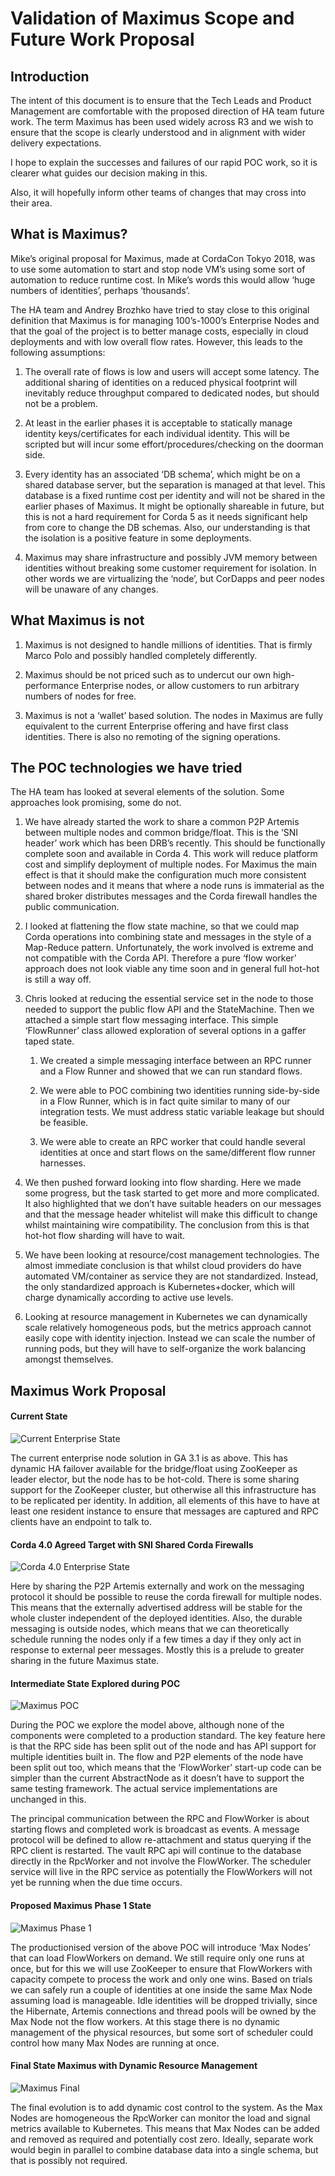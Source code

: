 # Validation of Maximus Scope and Future Work Proposal

## Introduction

The intent of this document is to ensure that the Tech Leads and Product Management are comfortable with the proposed direction of HA team future work. The term Maximus has been used widely across R3 and we wish to ensure that the scope is clearly understood and in alignment with wider delivery expectations.

I hope to explain the successes and failures of our rapid POC work, so it is clearer what guides our decision making in this.

Also, it will hopefully inform other teams of changes that may cross into their area.

## What is Maximus?

Mike’s original proposal for Maximus, made at CordaCon Tokyo 2018, was to use some automation to start and stop node VM’s using some sort of automation to reduce runtime cost. In Mike’s words this would allow ‘huge numbers of identities’, perhaps ‘thousands’.

The HA team and Andrey Brozhko have tried to stay close to this original definition that Maximus is for managing 100’s-1000’s Enterprise Nodes and that the goal of the project is to better manage costs, especially in cloud deployments and with low overall flow rates. However, this leads to the following assumptions:

1. The overall rate of flows is low and users will accept some latency. The additional sharing of identities on a reduced physical footprint will inevitably reduce throughput compared to dedicated nodes, but should not be a problem.

2. At least in the earlier phases it is acceptable to statically manage identity keys/certificates for each individual identity. This will be scripted but will incur some effort/procedures/checking on the doorman side.

3. Every identity has an associated ‘DB schema’, which might be on a shared database server, but the separation is managed at that level. This database is a fixed runtime cost per identity and will not be shared in the earlier phases of Maximus. It might be optionally shareable in future, but this is not a hard requirement for Corda 5 as it needs significant help from core to change the DB schemas. Also, our understanding is that the isolation is a positive feature in some deployments.

4. Maximus may share infrastructure and possibly JVM memory between identities without breaking some customer requirement for isolation. In other words we are virtualizing the ‘node’, but CorDapps and peer nodes will be unaware of any changes.

## What Maximus is not

1. Maximus is not designed to handle millions of identities. That is firmly Marco Polo and possibly handled completely differently.

2. Maximus should be not priced such as to undercut our own high-performance Enterprise nodes, or allow customers to run arbitrary numbers of nodes for free.

3. Maximus is not a ‘wallet’ based solution. The nodes in Maximus are fully equivalent to the current Enterprise offering and have first class identities. There is also no remoting of the signing operations.

## The POC technologies we have tried

The HA team has looked at several elements of the solution. Some approaches look promising, some do not.

1. We have already started the work to share a common P2P Artemis between multiple nodes and common bridge/float. This is the ‘SNI header’ work which has been DRB’s recently. This should be functionally complete soon and available in Corda 4. This work will reduce platform cost and simplify deployment of multiple nodes. For Maximus the main effect is that it should make the configuration much more consistent between nodes and it means that where a node runs is immaterial as the shared broker distributes messages and the Corda firewall handles the public communication.

2. I looked at flattening the flow state machine, so that we could map Corda operations into combining state and messages in the style of a Map-Reduce pattern. Unfortunately, the work involved is extreme and not compatible with the Corda API. Therefore a pure ‘flow worker’ approach does not look viable any time soon and in general full hot-hot is still a way off.

3. Chris looked at reducing the essential service set in the node to those needed to support the public flow API and the StateMachine. Then we attached a simple start flow messaging interface. This simple ‘FlowRunner’ class allowed exploration of several options in a gaffer taped state.

   1. We created a simple messaging interface between an RPC runner and a Flow Runner and showed that we can run standard flows.

   2. We were able to POC combining two identities running side-by-side in a Flow Runner, which is in fact quite similar to many of our integration tests. We must address static variable leakage but should be feasible.

   3. We were able to create an RPC worker that could handle several identities at once and start flows on the same/different flow runner harnesses.

4. We then pushed forward looking into flow sharding. Here we made some progress, but the task started to get more and more
    complicated. It also highlighted that we don’t have suitable headers on our messages and that the message header
    whitelist will make this difficult to change whilst maintaining wire compatibility. The conclusion from this is that
    hot-hot flow sharding will have to wait.

8. We have been looking at resource/cost management technologies. The almost immediate conclusion is that whilst cloud providers do have automated VM/container as service they are not standardized. Instead, the only standardized approach is Kubernetes+docker, which will charge dynamically according to active use levels.

9. Looking at resource management in Kubernetes we can dynamically scale relatively homogeneous pods, but the metrics approach cannot easily cope with identity injection. Instead we can scale the number of running pods, but they will have to self-organize the work balancing amongst themselves.

## Maximus Work Proposal

#### Current State

![Current Enterprise State](./images/current_state.png)

The current enterprise node solution in GA 3.1 is as above. This has dynamic HA failover available for the bridge/float using ZooKeeper as leader elector, but the node has to be hot-cold. There is some sharing support for the ZooKeeper cluster, but otherwise all this infrastructure has to be replicated per identity. In addition, all elements of this have to have at least one resident instance to ensure that messages are captured and RPC clients have an endpoint to talk to.

#### Corda 4.0 Agreed Target with SNI Shared Corda Firewalls

![Corda 4.0 Enterprise State](./images/shared_bridge_float.png)

Here by sharing the P2P Artemis externally and work on the messaging protocol it should be possible to reuse the corda firewall for multiple nodes. This means that the externally advertised address will be stable for the whole cluster independent of the deployed identities. Also, the durable messaging is outside nodes, which means that we can theoretically schedule running the nodes only if a few times a day if they only act in response to external peer messages. Mostly this is a prelude to greater sharing in the future Maximus state.

#### Intermediate State Explored during POC

![Maximus POC](./images/maximus_poc.png)

During the POC we explore the model above, although none of the components were completed to a production standard. The key feature here is that the RPC side has been split out of the node and has API support for multiple identities built in. The flow and P2P elements of the node have been split out too, which means that the ‘FlowWorker’ start-up code can be simpler than the current AbstractNode as it doesn’t have to support the same testing framework. The actual service implementations are unchanged in this.

The principal communication between the RPC and FlowWorker is about starting flows and completed work is broadcast as events. A message protocol will be defined to allow re-attachment and status querying if the RPC client is restarted. The vault RPC api will continue to the database directly in the RpcWorker and not involve the FlowWorker. The scheduler service will live in the RPC service as potentially the FlowWorkers will not yet be running when the due time occurs.

#### Proposed Maximus Phase 1 State

![Maximus Phase 1](./images/maximus_phase1.png)

The productionised version of the above POC will introduce ‘Max Nodes’ that can load FlowWorkers on demand. We still require only one runs at once, but for this we will use ZooKeeper to ensure that FlowWorkers with capacity compete to process the work and only one wins. Based on trials we can safely run a couple of identities at one inside the same Max Node assuming load is manageable. Idle identities will be dropped trivially, since the Hibernate, Artemis connections and thread pools will be owned by the Max Node not the flow workers. At this stage there is no dynamic management of the physical resources, but some sort of scheduler could control how many Max Nodes are running at once.

#### Final State Maximus with Dynamic Resource Management

![Maximus Final](./images/maximus_final.png)

The final evolution is to add dynamic cost control to the system. As the Max Nodes are homogeneous the RpcWorker can monitor the load and signal metrics available to Kubernetes. This means that Max Nodes can be added and removed as required and potentially cost zero. Ideally, separate work would begin in parallel to combine database data into a single schema, but that is possibly not required.